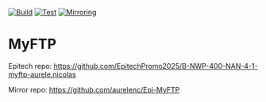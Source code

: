 [![Build](https://github.com/aurelenc/Epi-MyFTP/workflows/Build/badge.svg)](https://github.com/aurelenc/Epi-MyFTP/actions/workflows/build.yml)
[![Test](https://github.com/aurelenc/Epi-MyFTP/workflows/Test/badge.svg)](https://github.com/aurelenc/Epi-MyFTP/actions/workflows/test.yml)
[![Mirroring](https://github.com/aurelenc/Epi-MyFTP/workflows/Mirroring/badge.svg)](https://github.com/aurelenc/Epi-MyFTP/actions/workflows/mirroring.yml)

# MyFTP

Epitech repo: https://github.com/EpitechPromo2025/B-NWP-400-NAN-4-1-myftp-aurele.nicolas

Mirror repo: https://github.com/aurelenc/Epi-MyFTP
